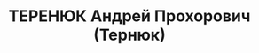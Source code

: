 ---
title: ТЕРЕНЮК Андрей Прохорович (Тернюк)
description: "1902 р. н., Сумська обл., с. Грунь Лебединського р-ну, українець, освіта\
  \ початкова, Сумська обл., смт Улянівка Білопільського р-ну, голова районної споживспілки\
  \ \n  Арешт 31.10.1937. Військовою колегією Верховного Суду СРСР 31.12.1937 за ст.ст. 54-7,\
  \ 54-8, 54-11 КК УСРР засуджений до ВМП Відомостей про виконання вироку у справі\
  \ не виявлено. \n  Реабілітований 8.05.1958 Верховним Судом СРСР."
---